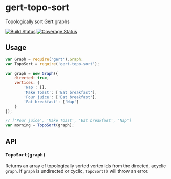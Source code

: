 # gert-topo-sort

Topologically sort [Gert](https://github.com/devinivy/gert) graphs

[![Build Status](https://travis-ci.org/devinivy/gert-topo-sort.svg?branch=master)](https://travis-ci.org/devinivy/gert-topo-sort) [![Coverage Status](https://coveralls.io/repos/devinivy/gert-topo-sort/badge.svg?branch=master&service=github)](https://coveralls.io/github/devinivy/gert-topo-sort?branch=master)

## Usage
```js
var Graph = require('gert').Graph;
var TopoSort = require('gert-topo-sort');

var graph = new Graph({
    directed: true,
    vertices: {
        'Nap': [],
        'Make Toast': ['Eat breakfast'],
        'Pour juice': ['Eat breakfast'],
        'Eat breakfast': ['Nap']
    }
});

// ['Pour juice', 'Make Toast', 'Eat breakfast', 'Nap']
var morning = TopoSort(graph);
```

## API
### `TopoSort(graph)`
Returns an array of topologically sorted vertex ids from the directed, acyclic `graph`.  If `graph` is undirected or cyclic, `TopoSort()` will throw an error.
